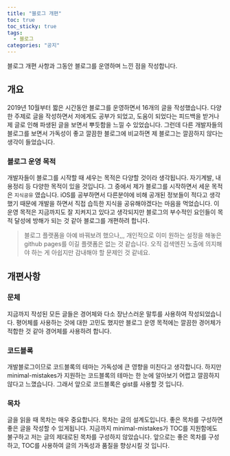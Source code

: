 ```yaml
---
title: "블로그 개편"
toc: true
toc_sticky: true
tags:
  - 블로그
categories: "공지"
---
```


블로그 개편 사항과 그동안 블로그를 운영하며 느낀 점을 작성합니다.



## 개요

2019년 10월부터 짧은 시간동안 블로그를 운영하면서 16개의 글을 작성했습니다. 다양한 주제로 글을 작성하면서 저에게도 공부가 되었고, 도움이 되었다는 피드백을 받거나 제 글로 인해 파생된 글을 보면서 뿌듯함을 느낄 수 있었습니다. 그런데 다른 개발자들의 블로그를 보면서 가독성이 좋고 깔끔한 블로그에 비교하면 제 블로그는 깔끔하지 않다는 생각이 들었습니다.



### 블로그 운영 목적

개발자들이 블로그를 시작할 때 세우는 목적은 다양할 것이라 생각됩니다. 자기계발, 내용정리 등 다양한 목적이 있을 것입니다. 그 중에서 제가 블로그를 시작하면서 세운 목적은 `지식공유` 였습니다. iOS를 공부하면서 다른분야에 비해 공개된 정보들이 적다고 생각했기 때문에 개발을 하면서 직접 습득한 지식을 공유해야겠다는 마음을 먹었습니다. 이 운영 목적은 지금까지도 잘 지켜지고 있다고 생각되지만 블로그의 부수적인 요인들이 목적 달성에 방해가 되는 것 같아 블로그를 개편하려 합니다.

> 블로그 플랫폼을 아예 바꿔보려 했으나,,, 개인적으로 이미 원하는 설정을 해놓은 github pages를 이길 플랫폼은 없는 것 같습니다. 오직 검색엔진 노출에 의지해야 하는 게 아쉽지만 감내해야 할 문제인 것 같네요.



## 개편사항

### 문체

지금까지 작성된 모든 글들은 경어체와 다소 장난스러운 말투를 사용하여 작성되었습니다. 평어체를 사용하는 것에 대한 고민도 했지만 블로그 운영 목적에는 깔끔한 경어체가 적합한 것 같아 경어체를 사용하려 합니다.



### 코드블록

개발블로그이므로 코드블록의 테마는 가독성에 큰 영향을 미친다고 생각합니다. 하지만 minimal-mistakes가 지원하는 코드블록의 테마는 한 눈에 알아보기 어렵고 깔끔하지 않다고 느꼈습니다. 그래서 앞으로 코드블록은 gist를 사용할 것 입니다.



### 목차

글을 읽을 때 목차는 매우 중요합니다. 목차는 글의 설계도입니다. 좋은 목차를 구성하면 좋은 글을 작성할 수 있게됩니다. 지금까지 minimal-mistakes가 TOC를 지원함에도 불구하고 저는 글의 제대로된 목차를 구성하지 않았습니다. 앞으로는 좋은 목차를 구성하고, TOC를 사용하여 글의 가독성과 품질을 향상시킬 것 입니다.
